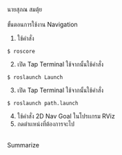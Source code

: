
นายสุภณ สมตุ้ย <br/><br/>
ขั้นตอนการใช้งาน Navigation
1. ใช้คำสั่ง 
 ```
 $ roscore 
 ```
2. เปิด Tap Terminal ใช้จากนั้นใช้คำสั่ง 
 ```
 $ roslaunch Launch
 ```
3. เปิด Tap Terminal ใช้จากนั้นใช้คำสั่ง 
 ```
 $ roslaunch path.launch
 ```
 4. ใช้คำสั่ง 2D Nav Goal ในโปรเเกรม RViz
 5. กดตำเเหน่งที่ต้องการจะไป <br/><br/>
 
Summarize<br/>

